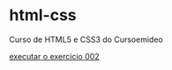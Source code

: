 # html-css
 Curso de HTML5 e CSS3 do Cursoemideo

<a href="https://dezidero.github.io/html-css/exercicios/exe002/"> executar o exercicio 002</a>  